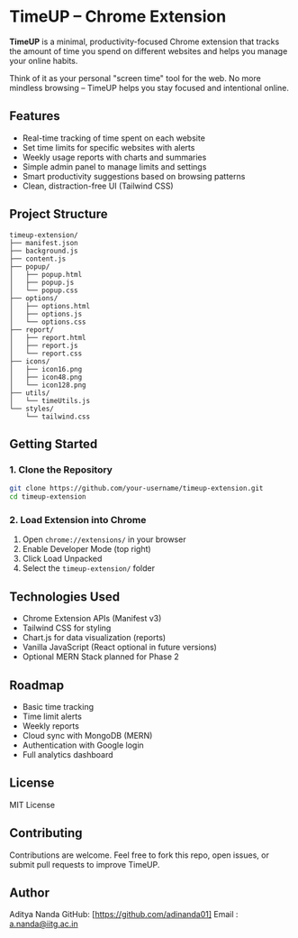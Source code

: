 
# TimeUP – Chrome Extension

**TimeUP** is a minimal, productivity-focused Chrome extension that tracks the amount of time you spend on different websites and helps you manage your online habits.

Think of it as your personal "screen time" tool for the web. No more mindless browsing – TimeUP helps you stay focused and intentional online.

## Features

- Real-time tracking of time spent on each website
- Set time limits for specific websites with alerts
- Weekly usage reports with charts and summaries
- Simple admin panel to manage limits and settings
- Smart productivity suggestions based on browsing patterns
- Clean, distraction-free UI (Tailwind CSS)

## Project Structure

```
timeup-extension/
├── manifest.json
├── background.js
├── content.js
├── popup/
│   ├── popup.html
│   ├── popup.js
│   └── popup.css
├── options/
│   ├── options.html
│   ├── options.js
│   └── options.css
├── report/
│   ├── report.html
│   ├── report.js
│   └── report.css
├── icons/
│   ├── icon16.png
│   ├── icon48.png
│   └── icon128.png
├── utils/
│   └── timeUtils.js
└── styles/
    └── tailwind.css
```

## Getting Started

### 1. Clone the Repository

```bash
git clone https://github.com/your-username/timeup-extension.git
cd timeup-extension
```

### 2. Load Extension into Chrome

1. Open `chrome://extensions/` in your browser
2. Enable Developer Mode (top right)
3. Click Load Unpacked
4. Select the `timeup-extension/` folder

## Technologies Used

- Chrome Extension APIs (Manifest v3)
- Tailwind CSS for styling
- Chart.js for data visualization (reports)
- Vanilla JavaScript (React optional in future versions)
- Optional MERN Stack planned for Phase 2

## Roadmap

- Basic time tracking
- Time limit alerts
- Weekly reports
- Cloud sync with MongoDB (MERN)
- Authentication with Google login
- Full analytics dashboard

## License

MIT License

## Contributing

Contributions are welcome. Feel free to fork this repo, open issues, or submit pull requests to improve TimeUP.

## Author

Aditya Nanda
GitHub: [https://github.com/adinanda01]
Email : a.nanda@iitg.ac.in
